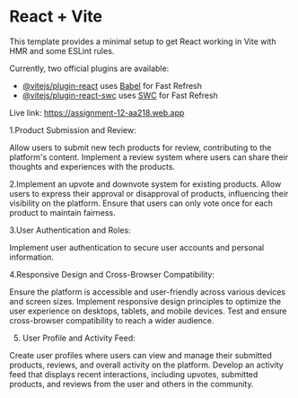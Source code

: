 # React + Vite

This template provides a minimal setup to get React working in Vite with HMR and some ESLint rules.

Currently, two official plugins are available:

- [@vitejs/plugin-react](https://github.com/vitejs/vite-plugin-react/blob/main/packages/plugin-react/README.md) uses [Babel](https://babeljs.io/) for Fast Refresh
- [@vitejs/plugin-react-swc](https://github.com/vitejs/vite-plugin-react-swc) uses [SWC](https://swc.rs/) for Fast Refresh


Live link: https://assignment-12-aa218.web.app


1.Product Submission and Review:

Allow users to submit new tech products for review, contributing to the platform's content.
Implement a review system where users can share their thoughts and experiences with the products.


2.Implement an upvote and downvote system for existing products.
Allow users to express their approval or disapproval of products, influencing their visibility on the platform.
Ensure that users can only vote once for each product to maintain fairness.

3.User Authentication and Roles:

Implement user authentication to secure user accounts and personal information.


4.Responsive Design and Cross-Browser Compatibility:

Ensure the platform is accessible and user-friendly across various devices and screen sizes.
Implement responsive design principles to optimize the user experience on desktops, tablets, and mobile devices.
Test and ensure cross-browser compatibility to reach a wider audience.

5. User Profile and Activity Feed:

Create user profiles where users can view and manage their submitted products, reviews, and overall activity on the platform.
Develop an activity feed that displays recent interactions, including upvotes, submitted products, and reviews from the user and others in the community.